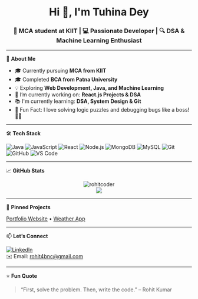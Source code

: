 <h1 align="center">Hi 👋, I'm Tuhina Dey</h1>
<h3 align="center">🚀 MCA student at KIIT | 💻 Passionate Developer | 🔍 DSA & Machine Learning Enthusiast</h3>

---

🌟 **About Me**

- 🎓 Currently pursuing **MCA from KIIT**
- 🎓 Completed **BCA from Patna University**
- 💡 Exploring **Web Development, Java, and Machine Learning**
- 🔭 I’m currently working on: **React.js Projects & DSA**
- 📚 I'm currently learning: **DSA, System Design & Git**
- 🧠 Fun Fact: I love solving logic puzzles and debugging bugs like a boss! 🐛🔧

---

🛠️ **Tech Stack**

![Java](https://img.shields.io/badge/-Java-333333?style=flat&logo=java)
![JavaScript](https://img.shields.io/badge/-JavaScript-333333?style=flat&logo=javascript)
![React](https://img.shields.io/badge/-React-333333?style=flat&logo=react)
![Node.js](https://img.shields.io/badge/-Node.js-333333?style=flat&logo=node.js)
![MongoDB](https://img.shields.io/badge/-MongoDB-333333?style=flat&logo=mongodb)
![MySQL](https://img.shields.io/badge/-MySQL-333333?style=flat&logo=mysql)
![Git](https://img.shields.io/badge/-Git-333333?style=flat&logo=git)
![GitHub](https://img.shields.io/badge/-GitHub-333333?style=flat&logo=github)
![VS Code](https://img.shields.io/badge/-VS%20Code-333333?style=flat&logo=visual-studio-code)

---

📈 **GitHub Stats**

<p align="center">
  <img src="https://github-readme-stats.vercel.app/api?username=rohitcoder&show_icons=true&theme=radical" alt="rohitcoder" />
  <br />
  <img src="https://streak-stats.demolab.com/?user=rohitcoder&theme=radical" />
</p>

---

📌 **Pinned Projects**

[Portfolio Website](https://rohitc154.github.io/Portfolio/) • [Weather App](https://rohitc154.github.io/Weather_Status/)

---

📫 **Let’s Connect**

[![LinkedIn](https://img.shields.io/badge/-Rohit%20Kumar-blue?style=flat-square&logo=Linkedin&logoColor=white&link=https://linkedin.com/in/your-link)](https://linkedin.com/in/your-link)  
✉️ Email: [rohit4bnc@gmail.com](mailto:rohit4bnc@gmail.com)

---

⭐ **Fun Quote**

> “First, solve the problem. Then, write the code.” – Rohit Kumar



<!--
**rohitc154/rohitc154** is a ✨ _special_ ✨ repository because its `README.md` (this file) appears on your GitHub profile.

Here are some ideas to get you started:

- 🔭 I’m currently working on ...
- 🌱 I’m currently learning ...
- 👯 I’m looking to collaborate on ...
- 🤔 I’m looking for help with ...
- 💬 Ask me about ...
- 📫 How to reach me: ...
- 😄 Pronouns: ...
- ⚡ Fun fact: ...
-->
